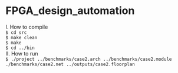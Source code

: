# FPGA_design_automation
I.	How to compile <br/>
```$ cd src``` <br/>
```$ make clean``` <br/>
```$ make``` <br/>
```$ cd ../bin``` <br/>
II.	How to run <br/>
```$ ./project ../benchmarks/case2.arch ../benchmarks/case2.module ./benchmarks/case2.net ../outputs/case2.floorplan``` <br/>
